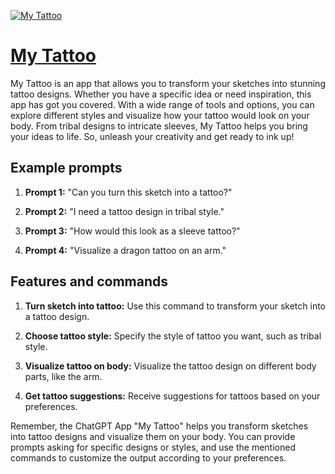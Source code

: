 [![My Tattoo](https://files.oaiusercontent.com/file-VRLkykbytL0gFMFEBIFHq9zk?se=2123-10-19T21%3A15%3A23Z&sp=r&sv=2021-08-06&sr=b&rscc=max-age%3D31536000%2C%20immutable&rscd=attachment%3B%20filename%3D509d6e3a-979f-47e9-91db-a5a06668dde1.png&sig=QJVVnOlfQKAYXR9CYZTova0xz5KZJtvAYk5OCG3JMVk%3D)](https://chat.openai.com/g/g-7jfvcczLR-my-tattoo)

# [My Tattoo](https://chat.openai.com/g/g-7jfvcczLR-my-tattoo)

My Tattoo is an app that allows you to transform your sketches into stunning tattoo designs. Whether you have a specific idea or need inspiration, this app has got you covered. With a wide range of tools and options, you can explore different styles and visualize how your tattoo would look on your body. From tribal designs to intricate sleeves, My Tattoo helps you bring your ideas to life. So, unleash your creativity and get ready to ink up!

## Example prompts

1. **Prompt 1:** "Can you turn this sketch into a tattoo?"

2. **Prompt 2:** "I need a tattoo design in tribal style."

3. **Prompt 3:** "How would this look as a sleeve tattoo?"

4. **Prompt 4:** "Visualize a dragon tattoo on an arm."


## Features and commands

1. **Turn sketch into tattoo:** Use this command to transform your sketch into a tattoo design.

2. **Choose tattoo style:** Specify the style of tattoo you want, such as tribal style.

3. **Visualize tattoo on body:** Visualize the tattoo design on different body parts, like the arm.

4. **Get tattoo suggestions:** Receive suggestions for tattoos based on your preferences.

Remember, the ChatGPT App "My Tattoo" helps you transform sketches into tattoo designs and visualize them on your body. You can provide prompts asking for specific designs or styles, and use the mentioned commands to customize the output according to your preferences.